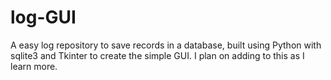 # log-GUI
A easy log repository to save records in a database, built using Python with sqlite3 and Tkinter to create the simple GUI. I plan on adding to this as I learn more.
